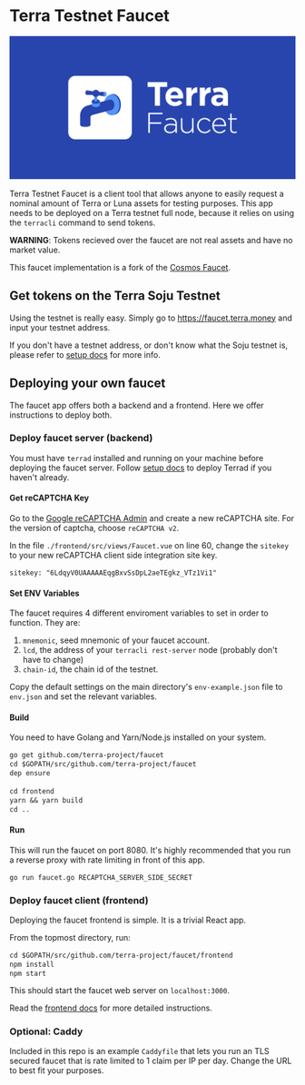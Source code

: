 # Terra Testnet Faucet

![banner](./terra-faucet.png)

Terra Testnet Faucet is a client tool that allows anyone to easily request a nominal amount of Terra or Luna assets for testing purposes. This app needs to be deployed on a Terra testnet full node, because it relies on using the `terracli` command to send tokens.

**WARNING**: Tokens recieved over the faucet are not real assets and have no market value.

This faucet implementation is a fork of the [Cosmos Faucet](https://github.com/cosmos/faucet).

## Get tokens on the Terra Soju Testnet

Using the testnet is really easy. Simply go to https://faucet.terra.money and input your testnet address. 

If you don't have a testnet address, or don't know what the Soju testnet is, please refer to [setup docs](https://github.com/terra-project/core/docs/guide/README.md) for more info. 
 

## Deploying your own faucet

The faucet app offers both a backend and a frontend. Here we offer instructions to deploy both. 

### Deploy faucet server (backend)

You must have `terrad` installed and running on your machine before deploying the faucet server. Follow [setup docs](https://github.com/terra-project/core/docs/guide/README.md) to deploy Terrad if you haven't already. 

#### Get reCAPTCHA Key

Go to the [Google reCAPTCHA Admin](https://www.google.com/recaptcha/admin) and create a new reCAPTCHA site. For the version of captcha, choose `reCAPTCHA v2`.

In the file `./frontend/src/views/Faucet.vue` on line 60, change the `sitekey` to your new reCAPTCHA client side integration site key.

```
sitekey: "6LdqyV0UAAAAAEqgBxvSsDpL2aeTEgkz_VTz1Vi1"
```

#### Set ENV Variables

The faucet requires 4 different enviroment variables to set in order to function. They are: 

1. `mnemonic`, seed mnemonic of your faucet account.
2. `lcd`, the address of your `terracli rest-server` node (probably don't have to change)
3. `chain-id`, the chain id of the testnet.

Copy the default settings on the main directory's `env-example.json` file to `env.json` and set the relevant variables.  

#### Build

You need to have Golang and Yarn/Node.js installed on your system.

```
go get github.com/terra-project/faucet
cd $GOPATH/src/github.com/terra-project/faucet
dep ensure

cd frontend
yarn && yarn build
cd ..
```

#### Run

This will run the faucet on port 8080. It's highly recommended that you run a reverse proxy with rate limiting in front of this app.

```
go run faucet.go RECAPTCHA_SERVER_SIDE_SECRET
```

### Deploy faucet client (frontend)

Deploying the faucet frontend is simple. It is a trivial React app. 

From the topmost directory, run: 

```
cd $GOPATH/src/github.com/terra-project/faucet/frontend
npm install
npm start 
```

This should start the faucet web server on `localhost:3000`.

Read the [frontend docs](./frontend/README.md) for more detailed instructions. 


### Optional: Caddy

Included in this repo is an example `Caddyfile` that lets you run an TLS secured faucet that is rate limited to 1 claim per IP per day. Change the URL to best fit your purposes. 

